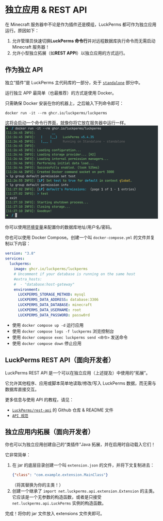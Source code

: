 # 独立应用 & REST API

在 Minecraft 服务器中不论是作为插件还是模组，LuckPerms 都可作为独立应用运行。原因如下：

1. 允许管理员快速切换**LuckPerms 命令行**并对远程数据库执行命令而无需启动 Minecraft 服务器！
2. 允许小型独立拓展（如**REST APPI**）以独立应用的方式运行。

## 作为独立 API

独立“插件”是 LuckPerms 主代码库的一部分，处于 [`standalone`](https://github.com/LuckPerms/LuckPerms/tree/master/standalone) 部分中。

运行独立 APP 最简单（也最推荐）的方式是使用 Docker。

只需确保 Docker 安装在你的机器上，之后输入下列命令即可：

```docker
docker run -it --rm ghcr.io/luckperms/luckperms
```

这将会启动一个命令行界面，就像你将它放在服务器中运行一样。
![img](images/standalone-1.png)

你可以使用[环境变量](configuration.md)来配置你的数据库地址/用户名/密码。

你也可以使用 Docker Compose。创建一个叫 `docker-compose.yml` 的文件并复制以下内容：

```YAML
version: "3.8"
services:
  luckperms:
    image: ghcr.io/luckperms/luckperms
    # Uncomment if your database is running on the same host
    #extra_hosts:
    #  - "database:host-gateway"
    environment:
      LUCKPERMS_STORAGE_METHOD: mysql
      LUCKPERMS_DATA_ADDRESS: database:3306
      LUCKPERMS_DATA_DATABASE: minecraft
      LUCKPERMS_DATA_USERNAME: root
      LUCKPERMS_DATA_PASSWORD: passw0rd
```

* 使用 `docker compose up -d` 运行应用
* 使用 `docker compose logs -f luckperms` 浏览控制台
* 使用 `docker compose exec luckperms send <命令>` 发送命令
* 使用 `docker compose down` 停止应用

## LuckPerms REST API（面向开发者）

LuckPerms REST API 是一个可以在独立应用（上述提及）中使用的“拓展”。

它允许其他程序、应用或脚本简单地读取/修改/写入 LuckPerms 数据，而无需与数据库直接交互。

更多信息与使用 API 的教程，请见：

* [`LuckPerms/rest-api`](https://github.com/LuckPerms/rest-api) 的 Github 仓库 & README 文件
* [`API 规范`](https://petstore.swagger.io/?url=https://raw.githubusercontent.com/LuckPerms/rest-api/main/src/main/resources/luckperms-openapi.yml)

## 独立应用内拓展（面向开发者）

你也可以为独立应用创建自己的“类插件”Java 拓展，并在启用时自动载入它们！

它非常简单：

1. 在 jar 的底层目录创建一个叫 `extension.json` 的文件，并将下文复制进去：
    ```JSON
    {"class": "com.example.extension.MainClass"}
    ```
    （将其替换为你的主类！）
2. 创建一个继承了 `import net.luckperms.api.extension.Extension` 的主类。它应该是一个无参数的构造函数，或者是只接受 `net.luckperms.api.LuckPerms` 实例的构造函数。

完成！将你的 jar 文件放入 extensions 文件夹即可。
